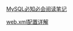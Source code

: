 [MySQL必知必会阅读笔记](https://github.com/blackburnnn/Talk-is-cheap/blob/master/MySQL%E5%BF%85%E7%9F%A5%E5%BF%85%E4%BC%9A%E7%AC%94%E8%AE%B0.md)

[web.xml配置详解](https://github.com/blackburnnn/Talk-is-cheap/blob/master/web.xml%E9%85%8D%E7%BD%AE%E8%AF%A6%E8%A7%A3.md)

